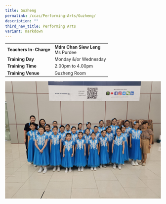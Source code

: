 ```yaml
---
title: Guzheng
permalink: /ccas/Performing-Arts/Guzheng/
description: ""
third_nav_title: Performing Arts
variant: markdown
---
```

| | |
| --- | ---|
| **Teachers In-Charge** |**Mdm Chan Siew Leng**<br>Ms Purdee
|**Training Day**|Monday &amp;/or&nbsp;Wednesday
|**Training Time**|2.00pm to 4.00pm
|**Training Venue**|Guzheng Room

![](/images/CCA/FPWI1059__2_.jpg)